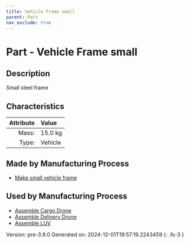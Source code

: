 ```yaml
---
title: Vehicle Frame small
parent: Part
nav_exclude: true
---
```

# Part - Vehicle Frame small

## Description
Small steel frame

## Characteristics

| Attribute      | Value |
|--------:|:------|
|Mass:|15.0 kg|
|Type:|Vehicle|

## Made by Manufacturing Process

- [Make small vehicle frame](../process/make-small-vehicle-frame.html)

## Used by Manufacturing Process

- [Assemble Cargo Drone](../process/assemble-cargo-drone.html)
- [Assemble Delivery Drone](../process/assemble-delivery-drone.html)
- [Assemble LUV](../process/assemble-luv.html)


Version: pre-3.9.0 Generated on: 2024-12-01T19:57:19.2243459
{: .fs-3 }

